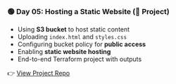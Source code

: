 
### 🟢 Day 05: Hosting a Static Website (🚀 Project)
- Using **S3 bucket** to host static content
- Uploading `index.html` and `styles.css`
- Configuring bucket policy for **public access**
- Enabling **static website hosting**
- End-to-end Terraform project with outputs

👉 [View Project Repo](https://github.com/abdulraheem381/terraform-aws-s3-static-website)




